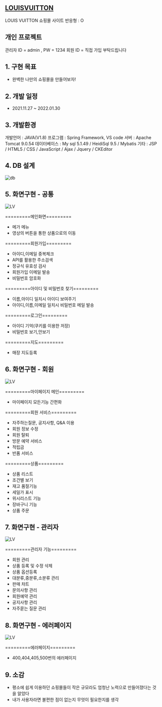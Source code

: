 ## [LOUISVUITTON](http://49.142.157.251:9090/cjs2108_psj/)

LOUIS VUITTON 쇼핑몰 사이트
반응형 : O

## 개인 프로젝트

관리자 ID = admin , PW = 1234
회원 ID = 직접 가입 부탁드립니다

## 1. 구현 목표

-   완벽한 나만의 쇼핑몰을 만들어보자! 


## 2. 개발 일정

-   2021.11.27 ~ 2022.01.30

## 3. 개발환경

개발언어 : JAVA(V1.8)
프로그램 : Spring Framework, VS code 
서버 : Apache Tomcat 9.0.54
데이터베이스 : My sql 5.1.49 / HeidiSql 9.5 / Mybatis
기타 : JSP / HTML5 / CSS / JavaScript / Ajax / Jquery / CKEditor

## 4. DB 설계

<img src="https://user-images.githubusercontent.com/92313032/167255198-9f00e12a-8598-4850-898b-4d46de06a508.png" alt="db"/>


## 5. 화면구현 - 공통


<img src="https://user-images.githubusercontent.com/92313032/167255431-3a26f54f-7ab0-4656-bb40-8f138a229072.png" alt="LV"/>

=========메인화면=========

- 메가 메뉴
- 영상의 버튼을 통한 상품으로의 이동

=========회원가입=========

- 아이디,이메일 중복체크
- API를 활용한 주소검색
- 정규식 유효성 검사
- 회원가입 이메일 발송
- 비밀번호 암호화

=========아이디 및 비밀번호 찾기=========

- 이름,아이디 일치시 아이디 보여주기
- 아이디,이름,이메일 일치시 비밀번호 메일 발송

=========로그인=========

- 아이디 기억(쿠키를 이용한 저장)
- 비밀번호 보기,안보기

=========지도=========

- 매장 지도등록


## 6. 화면구현 - 회원

<img src="https://user-images.githubusercontent.com/92313032/167255434-463ffeb1-cfb2-4a10-95ae-b9700a46c7ff.png" alt="LV"/>

=========마이페이지 메인=========

- 마이페이지 모든기능 간편화

=========회원 서비스=========

- 자주하는질문, 공지사항, Q&A 이용
- 회원 정보 수정
- 회원 탈퇴
- 방문 예약 서비스
- 적립금 
- 반품 서비스

=========상품=========

- 상품 리스트
- 조건별 보기
- 재고 품절기능
- 세일가 표시
- 위시리스트 기능
- 장바구니 기능
- 상품 주문


## 7. 화면구현 - 관리자  
          
<img src="https://user-images.githubusercontent.com/92313032/167255448-d84d01d6-c7e2-4f71-9a2f-960dd2c61b39.png" alt="LV"/>       

=========관리자 기능=========
- 회원 관리 
- 상품 등록 및 수정 삭제
- 상품 옵션등록
- 대분류,중분류,소분류 관리
- 판매 차트
- 문의사항 관리
- 회원예약 관리
- 공지사항 관리
- 자주묻는 질문 관리


## 8. 화면구현 - 에러페이지

<img src="https://user-images.githubusercontent.com/92313032/167255471-2af9c2c4-f5c9-457a-a0da-ff339618bccf.png" alt="LV"/>

=========에러페이지=========

- 400,404,405,500번의 에러페이지


## 9. 소감

- 평소에 쉽게 이용하던 쇼핑몰들이 작은 규모라도 엄청난 노력으로 만들어졌다는 것을 알았다
- 내가 사용자라면 불편한 점이 없는지 무엇이 필요한지를 생각 
